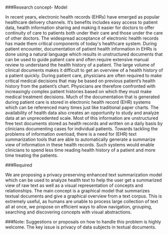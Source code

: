 
###Research concept- Model

In recent years, electronic health records (EHRs) have emerged as popular healthcare delivery channels.  It’s benefits includes easy access to patient data, health information sharing and making it easier for doctors to offer continuity of care to patients both under their care and those under the care of other doctors. The widespread acceptance of electronic health records has made them critical components of today's healthcare system. During patient encounter, documentation of patient health information in EHRs is done using a natural language which results in unstructured documents that can be used to guide patient care and often require extensive manual review to understand the health history of a patient. The large volume of clinical documents makes it difficult to get an overview of a health history of a patient quickly. During patient care, physicians are often required to make critical medical decisions that may be based on previous patient’s health history from the patient’s chart. Physicians are therefore confronted with increasingly complex patient histories based on which they must make medical treatment decisions. Much of the documentation that is generated during patient care is stored in electronic health record (EHR) systems which can be referenced many times just like traditional paper charts. The availability of health data also creates an opportunity to study and analyze data at an unprecedented scale. Most of this information are unstructured free text documents stored as health records and written on a daily basis by clinicians documenting cases for individual patients. Towards tackling the problems of information overload, there is a need for (EHR) text summarization tools that are able to automatically generate a summarize view of information in these health records. Such systems would enable clinicians to spend less time reading health history of a patient and more time treating the patients. 

###Required

We are proposing a privacy preserving enhanced text summarization model which can be used to analyze health text to help the user get a summarized view of raw text as well as a visual representation of concepts and relationships.  The main concept is a graphical model that summarizes textual documents and give a graphical overview from a text corpus. This is extremely useful, as humans are unable to process large collection of text all at once, we propose on efficient ways to allow navigation, grouping, searching and discovering concepts with visual abstractions. 

###Note: 
Suggestions or proposals on how to handle this problem is highly welcome. The key issue is privacy of data subjects in textual documents.

